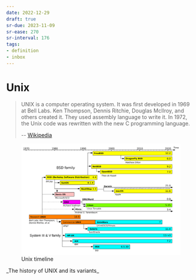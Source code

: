 ```yaml
---
date: 2022-12-29
draft: true
sr-due: 2023-11-09
sr-ease: 270
sr-interval: 176
tags:
- definition
- inbox
---
```


# Unix

> UNIX is a computer operating system. It was first developed in 1969 at Bell
> Labs. Ken Thompson, Dennis Ritchie, Douglas McIlroy, and others created it.
> They used assembly language to write it. In 1972, the Unix code was rewritten
> with the new C programming language.
>
> -- [Wikipedia](https://simple.wikipedia.org/wiki/Unix)

<figure>
  <img src="img/Unix_timeline.svg" width="" alt="Unix timeline" title="Unix timeline" />
  <figcaption>Unix timeline</figcaption>
</figure>
 _The history of UNIX and its variants_